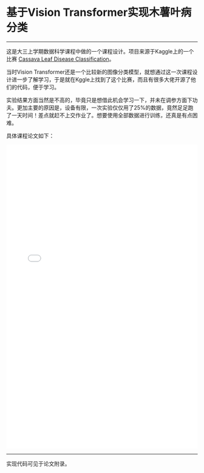 # 基于Vision Transformer实现木薯叶病分类
***
这是大三上学期数据科学课程中做的一个课程设计。项目来源于Kaggle上的一个比赛 [Cassava Leaf Disease Classification](https://www.kaggle.com/competitions/cassava-leaf-disease-classification/)。

当时Vision Transformer还是一个比较新的图像分类模型，就想通过这一次课程设计进一步了解学习，于是就在Kggle上找到了这个比赛，而且有很多大佬开源了他们的代码，便于学习。

实验结果方面当然是不高的，毕竟只是想借此机会学习一下，并未在调参方面下功夫。更加主要的原因是，设备有限，一次实验仅仅用了25%的数据，竟然足足跑了一天时间！差点就赶不上交作业了。想要使用全部数据进行训练，还真是有点困难。

具体课程论文如下：

<!-- ```pdf
	/学海无涯/科研/Data_Science_HW.pdf
``` -->
<center>
<embed src="/学海无涯/科研/Data_Science_HW.pdf" type="application/pdf" width="100%" height="800" />
</center>

***
实现代码可见于论文附录。